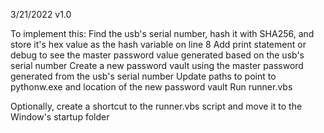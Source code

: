 3/21/2022 v1.0

To implement this:
  Find the usb's serial number, hash it with SHA256, and store it's hex value as the hash variable on line 8
  Add print statement or debug to see the master password value generated based on the usb's serial number
  Create a new password vault using the master password generated from the usb's serial number
  Update paths to point to pythonw.exe and location of the new password vault
  Run runner.vbs
  
  Optionally, create a shortcut to the runner.vbs script and move it to the Window's startup folder
